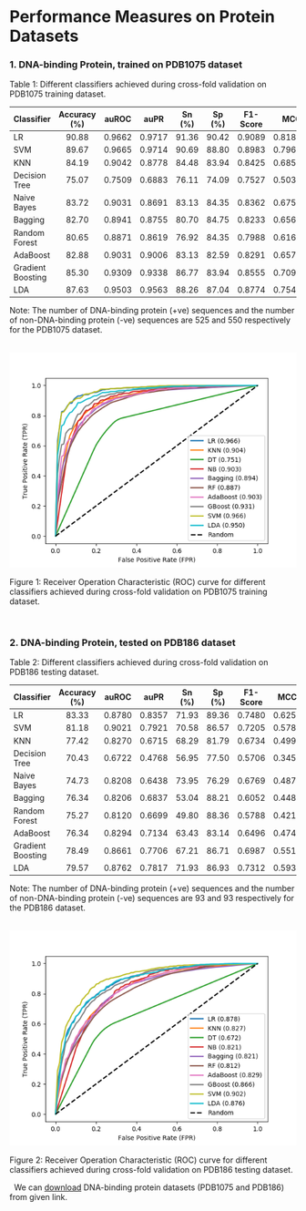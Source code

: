 # Performance Measures on Protein Datasets

### 1. DNA-binding Protein, trained on PDB1075 dataset

Table 1: Different classifiers achieved during cross-fold validation on PDB1075 training dataset.

| Classifier | Accuracy (%) |  auROC | auPR   | Sn (%) |  Sp (%)  | F1-Score |  MCC   |
| :---       | :---:        | :---:  |  :---: | :---:  | :---:    | :---:    | ---:  |
|LR| 90.88 |0.9662|0.9717|91.36|90.42|0.9089|0.8186|
|SVM|89.67|0.9665|0.9714|90.69|88.80|0.8983|0.7967|
|KNN| 84.19 |0.9042|0.8778|84.48|83.94|0.8425|0.6851|
|Decision Tree|75.07|0.7509|0.6883|76.11|74.09|0.7527|0.5039|
|Naive Bayes|83.72|0.9031|0.8691|83.13|84.35|0.8362|0.6756|
|Bagging|82.70|0.8941|0.8755|80.70|84.75|0.8233|0.6569|
|Random Forest|80.65|0.8871|0.8619|76.92|84.35|0.7988|0.6160|
|AdaBoost|82.88|0.9031|0.9006|83.13|82.59|0.8291|0.6578|
|Gradient Boosting|85.30|0.9309|0.9338|86.77|83.94|0.8555|0.7096|
|LDA|87.63|0.9503|0.9563|88.26|87.04|0.8774|0.7541|

Note: The number of DNA-binding protein (+ve) sequences and the number of non-DNA-binding protein (-ve) sequences
are 525 and 550 respectively for the PDB1075 dataset.

&nbsp;
![ROC_training1075](Protein_PDB1075.png)

Figure 1: Receiver Operation Characteristic (ROC) curve for different classifiers achieved during cross-fold
validation on PDB1075 training dataset.

&nbsp;

### 2. DNA-binding Protein, tested on PDB186 dataset

Table 2: Different classifiers achieved during cross-fold validation on PDB186 testing dataset.

| Classifier | Accuracy (%) |  auROC | auPR   | Sn (%) |  Sp (%)  | F1-Score |  MCC   |
| :---       | :---:        | :---:  |  :---: | :---:  | :---:    | :---:    | :---:  |
|LR|83.33|0.8780|0.8357|71.93|89.36|0.7480|0.6259|
|SVM| 81.18 |0.9021|0.7921|70.58|86.57|0.7205|0.5783|
|KNN| 77.42 |0.8270|0.6715|68.29|81.79|0.6734|0.4990|
|Decision Tree |70.43|0.6722|0.4768|56.95|77.50|0.5706|0.3457|
|Naive Bayes |74.73|0.8208|0.6438|73.95|76.29|0.6769|0.4874|
|Bagging|76.34|0.8206|0.6837|53.04|88.21|0.6052|0.4480|
|Random Forest|75.27|0.8120|0.6699|49.80|88.36|0.5788|0.4211|
|AdaBoost|76.34|0.8294|0.7134|63.43|83.14|0.6496|0.4742|
|Gradient Boosting|78.49|0.8661|0.7706|67.21|86.71|0.6987|0.5519|
|LDA|79.57|0.8762|0.7817|71.93|86.93|0.7312|0.5937|

Note: The number of DNA-binding protein (+ve) sequences and the number of non-DNA-binding protein (-ve) sequences are 93 and  93 respectively for the PDB186 dataset.

&nbsp;
![ROC_testing186](Protein_PDB186.png)

Figure 2: Receiver Operation Characteristic (ROC) curve for different classifiers achieved during cross-fold
validation on PDB186 testing dataset.

&nbsp;
We can [download](http://server.malab.cn/Local-DPP/Datasets.html) DNA-binding protein datasets (PDB1075 and PDB186) from given link.
